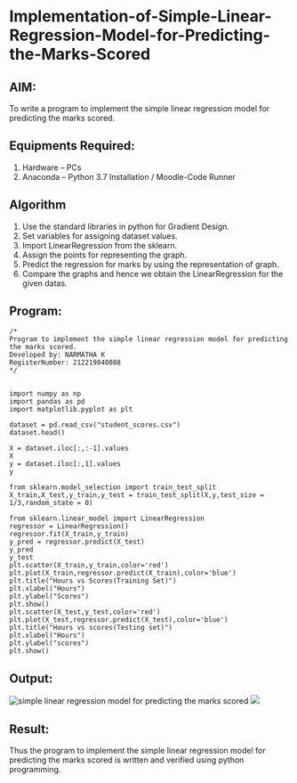 # Implementation-of-Simple-Linear-Regression-Model-for-Predicting-the-Marks-Scored

## AIM:
To write a program to implement the simple linear regression model for predicting the marks scored.

## Equipments Required:
1. Hardware – PCs
2. Anaconda – Python 3.7 Installation / Moodle-Code Runner

## Algorithm
1. Use the standard libraries in python for Gradient Design.
2. Set variables for assigning dataset values.
3. Import LinearRegression from the sklearn.
4. Assign the points for representing the graph.
5. Predict the regression for marks by using the representation of graph.
6. Compare the graphs and hence we obtain the LinearRegression for the given datas. 

## Program:
```
/*
Program to implement the simple linear regression model for predicting the marks scored.
Developed by: NARMATHA K
RegisterNumber: 212219040088 
*/
```
```

import numpy as np
import pandas as pd
import matplotlib.pyplot as plt

dataset = pd.read_csv("student_scores.csv")
dataset.head()

X = dataset.iloc[:,:-1].values
X
y = dataset.iloc[:,1].values
y

from sklearn.model_selection import train_test_split
X_train,X_test,y_train,y_test = train_test_split(X,y,test_size = 1/3,random_state = 0)

from sklearn.linear_model import LinearRegression
regressor = LinearRegression()
regressor.fit(X_train,y_train)
y_pred = regressor.predict(X_test)
y_pred
y_test
plt.scatter(X_train,y_train,color='red')
plt.plot(X_train,regressor.predict(X_train),color='blue')
plt.title("Hours vs Scores(Training Set)")
plt.xlabel("Hours")
plt.ylabel("Scores")
plt.show()
plt.scatter(X_test,y_test,color='red')
plt.plot(X_test,regressor.predict(X_test),color='blue')
plt.title("Hours vs scores(Testing set)")
plt.xlabel("Hours")
plt.ylabel("scores")
plt.show()
```
## Output:
![simple linear regression model for predicting the marks scored](p.png)
![](q.png)


## Result:
Thus the program to implement the simple linear regression model for predicting the marks scored is written and verified using python programming.
